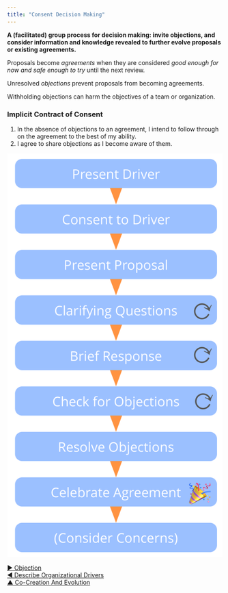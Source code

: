 ```yaml
---
title: "Consent Decision Making"
---
```




**A (facilitated) group process for decision making: invite objections, and consider information and knowledge revealed to further evolve proposals or existing agreements.**

Proposals become <dfn data-info="Agreement: An agreed upon guideline, process or protocol designed to guide the flow of value.">agreements</dfn> when they are considered _good enough for now and safe enough to try_ until the next review.

Unresolved <dfn data-info="Objection: A _reason_ why doing something stands in the way of (more) effective response to an organizational driver (i.e. an organizational requirement).">objections</dfn> prevent proposals from becoming agreements.

Withholding objections can harm the objectives of a team or organization.

### Implicit Contract of Consent

1.   In the absence of objections to an agreement, I intend to follow through on the agreement to the best of my ability.
2.   I agree to share objections as I become aware of them.

![Consent Decision Making](img/agreements/consent-decision-making.png)


[&#9654; Objection](objection.html)<br/>[&#9664; Describe Organizational Drivers](describe-organizational-drivers.html)<br/>[&#9650; Co-Creation And Evolution](co-creation-and-evolution.html)

